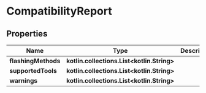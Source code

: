 
# CompatibilityReport

## Properties
| Name | Type | Description | Notes |
| ------------ | ------------- | ------------- | ------------- |
| **flashingMethods** | **kotlin.collections.List&lt;kotlin.String&gt;** |  |  [optional] |
| **supportedTools** | **kotlin.collections.List&lt;kotlin.String&gt;** |  |  [optional] |
| **warnings** | **kotlin.collections.List&lt;kotlin.String&gt;** |  |  [optional] |



